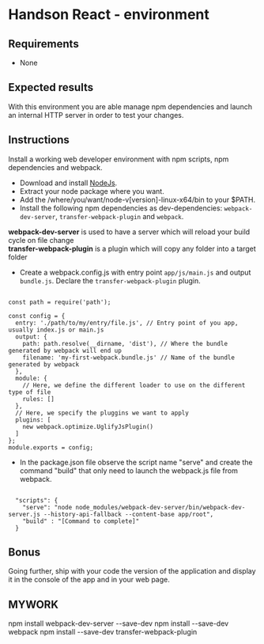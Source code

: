 # Handson React - environment

## Requirements
- None

## Expected results
With this environment you are able manage npm dependencies and launch an internal HTTP server in order to test your changes.

## Instructions
Install a working web developer environment with npm scripts, npm dependencies and webpack.

* Download and install [NodeJs](https://nodejs.org/en/download/current/).
* Extract your node package where you want.
* Add the /where/you/want/node-v[version]-linux-x64/bin to your $PATH.
* Install the following npm dependencies as dev-dependencies: `webpack-dev-server`, `transfer-webpack-plugin` and `webpack`.

**webpack-dev-server** is used to have a server which will reload your build cycle on file change  
**transfer-webpack-plugin** is a plugin which will copy any folder into a target folder

* Create a webpack.config.js with entry point `app/js/main.js` and output `bundle.js`. Declare the `transfer-webpack-plugin` plugin.

<pre><code>
const path = require('path');

const config = {
  entry: './path/to/my/entry/file.js', // Entry point of you app, usually index.js or main.js
  output: {
    path: path.resolve(__dirname, 'dist'), // Where the bundle generated by webpack will end up
    filename: 'my-first-webpack.bundle.js' // Name of the bundle generated by webpack
  },
  module: {
    // Here, we define the different loader to use on the different type of file
    rules: []
  },
  // Here, we specify the pluggins we want to apply
  plugins: [
    new webpack.optimize.UglifyJsPlugin()
  ]
};
module.exports = config;
</code></pre>


* In the package.json file observe the script name "serve" and create the command "build" that only need to launch the webpack.js file from webpack.

<pre><code>
  "scripts": {
    "serve": "node node_modules/webpack-dev-server/bin/webpack-dev-server.js --history-api-fallback --content-base app/root",
    "build" : "[Command to complete]"
  }
</code></pre>

## Bonus
Going further, ship with your code the version of the application and display it in the console of the app and in your web page.





## MYWORK

npm install webpack-dev-server --save-dev
npm install --save-dev webpack
npm install --save-dev transfer-webpack-plugin
